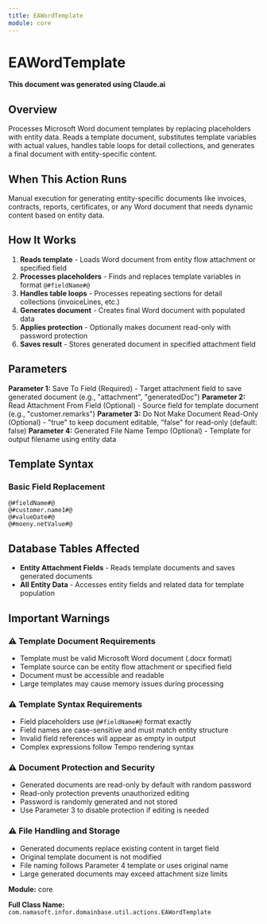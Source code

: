 ```yaml
---
title: EAWordTemplate
module: core
---
```



<div class='entity-flows'>

# EAWordTemplate

**This document was generated using Claude.ai**

## Overview

Processes Microsoft Word document templates by replacing placeholders with entity data. Reads a template document, substitutes template variables with actual values, handles table loops for detail collections, and generates a final document with entity-specific content.

## When This Action Runs

Manual execution for generating entity-specific documents like invoices, contracts, reports, certificates, or any Word document that needs dynamic content based on entity data.

## How It Works

1. **Reads template** - Loads Word document from entity flow attachment or specified field
2. **Processes placeholders** - Finds and replaces template variables in format `@#fieldName#@`
3. **Handles table loops** - Processes repeating sections for detail collections (invoiceLines, etc.)
4. **Generates document** - Creates final Word document with populated data
5. **Applies protection** - Optionally makes document read-only with password protection
6. **Saves result** - Stores generated document in specified attachment field

## Parameters

**Parameter 1:** Save To Field (Required) - Target attachment field to save generated document (e.g., "attachment", "generatedDoc")
**Parameter 2:** Read Attachment From Field (Optional) - Source field for template document (e.g., "customer.remarks")
**Parameter 3:** Do Not Make Document Read-Only (Optional) - "true" to keep document editable, "false" for read-only (default: false)
**Parameter 4:** Generated File Name Tempo (Optional) - Template for output filename using entity data

## Template Syntax

### Basic Field Replacement
```
@#fieldName#@
@#customer.name1#@  
@#valueDate#@
@#moeny.netValue#@
```

## Database Tables Affected

- **Entity Attachment Fields** - Reads template documents and saves generated documents
- **All Entity Data** - Accesses entity fields and related data for template population

## Important Warnings

### ⚠️ Template Document Requirements
- Template must be valid Microsoft Word document (.docx format)
- Template source can be entity flow attachment or specified field
- Document must be accessible and readable
- Large templates may cause memory issues during processing

### ⚠️ Template Syntax Requirements
- Field placeholders use `@#fieldName#@` format exactly
- Field names are case-sensitive and must match entity structure
- Invalid field references will appear as empty in output
- Complex expressions follow Tempo rendering syntax


### ⚠️ Document Protection and Security
- Generated documents are read-only by default with random password
- Read-only protection prevents unauthorized editing
- Password is randomly generated and not stored
- Use Parameter 3 to disable protection if editing is needed


### ⚠️ File Handling and Storage
- Generated documents replace existing content in target field
- Original template document is not modified
- File naming follows Parameter 4 template or uses original name
- Large generated documents may exceed attachment size limits

**Module:** core

**Full Class Name:** `com.namasoft.infor.domainbase.util.actions.EAWordTemplate`


</div>

